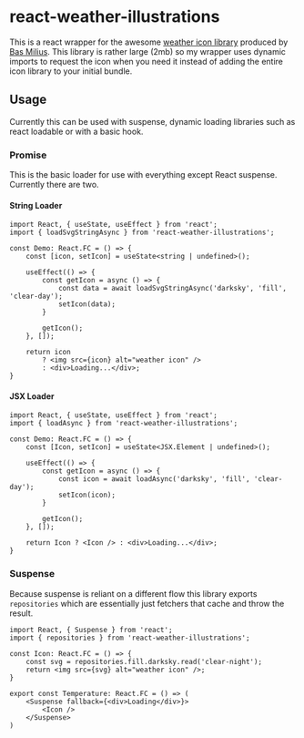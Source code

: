 # react-weather-illustrations

This is a react wrapper for the awesome [weather icon library](https://www.npmjs.com/package/@bybas/weather-icons) produced by [Bas Milius](https://bas.dev/).
This library is rather large (2mb) so my wrapper uses dynamic imports to request the icon when you need it instead of adding the entire icon library to your initial bundle.

## Usage

Currently this can be used with suspense, dynamic loading libraries such as react loadable or with a basic hook.

### Promise

This is the basic loader for use with everything except React suspense.
Currently there are two. 

#### String Loader

```tsx
import React, { useState, useEffect } from 'react';
import { loadSvgStringAsync } from 'react-weather-illustrations';

const Demo: React.FC = () => {
    const [icon, setIcon] = useState<string | undefined>();

    useEffect(() => {
        const getIcon = async () => {
            const data = await loadSvgStringAsync('darksky', 'fill', 'clear-day');
            setIcon(data);
        }

        getIcon();
    }, []);

    return icon 
        ? <img src={icon} alt="weather icon" /> 
        : <div>Loading...</div>;
}

```

#### JSX Loader

```tsx
import React, { useState, useEffect } from 'react';
import { loadAsync } from 'react-weather-illustrations';

const Demo: React.FC = () => {
    const [Icon, setIcon] = useState<JSX.Element | undefined>();

    useEffect(() => {
        const getIcon = async () => {
            const icon = await loadAsync('darksky', 'fill', 'clear-day');
            setIcon(icon);
        }

        getIcon();
    }, []);

    return Icon ? <Icon /> : <div>Loading...</div>;
}

```

### Suspense

Because suspense is reliant on a different flow this library exports `repositories` which are essentially just fetchers that cache and throw the result.

```tsx
import React, { Suspense } from 'react';
import { repositories } from 'react-weather-illustrations';

const Icon: React.FC = () => {
    const svg = repositories.fill.darksky.read('clear-night');
    return <img src={svg} alt="weather icon" />;
}

export const Temperature: React.FC = () => (
    <Suspense fallback={<div>Loading</div>}>
        <Icon />
    </Suspense>
)
```
